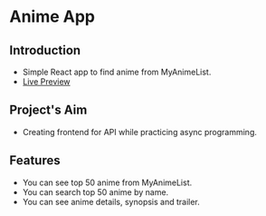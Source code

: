 # Anime App
## Introduction
* Simple React app to find anime from MyAnimeList.
* [Live Preview](https://ikari-shirei.github.io/anime-app/)

## Project's Aim
* Creating frontend for API while practicing async programming.

## Features
* You can see top 50 anime from MyAnimeList.
* You can search top 50 anime by name. 
* You can see anime details, synopsis and trailer.
